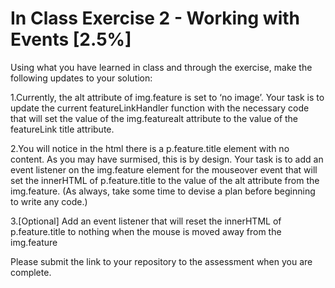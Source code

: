 # In Class Exercise 2 - Working with Events [2.5%]

Using what you have learned in class and through the exercise, make the following updates to your solution:

1.Currently, the alt attribute of img.feature is set to ‘no image’. Your task is to update the current featureLinkHandler function with the necessary code that will set the value of the img.featurealt attribute to the value of the featureLink title attribute.

2.You will notice in the html there is a p.feature.title element with no content. As you may have surmised, this is by design. Your task is to add an event listener on the img.feature element for the mouseover event that will set the innerHTML of p.feature.title to the value of the alt attribute from the img.feature. (As always, take some time to devise a plan before beginning to write any code.)

3.[Optional] Add an event listener that will reset the innerHTML of p.feature.title to nothing when the mouse is moved away from the img.feature

Please submit the link to your repository to the assessment when you are complete.
